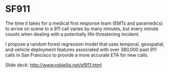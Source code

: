 # SF911

The time it takes for a medical first response team (EMTs and paramedics) to arrive on scene to a 911 call varies by many minutes, but every minute counts when dealing with a potentially life-threatening incident.

I propose a random forest regression model that uses temporal, geospatial, and vehicle deployment features associated with over 380,000 past 911 calls in San Francisco to provide a more accurate ETA for new calls.

Slide deck: http://www.robjellis.net/sf911.html
